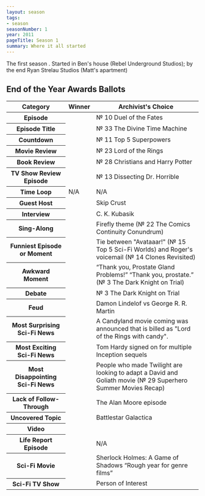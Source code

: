 ```yaml
---
layout: season
tags:
- season
seasonNumber: 1
year: 2011
pageTitle: Season 1
summary: Where it all started
---
```

The first season . Started in Ben's house (Rebel Underground Studios); by the end Ryan Strelau Studios (Matt's apartment)

<h2>End of the Year Awards Ballots</h2>
<table class="table is-striped is-narrow">
    <thead>
        <tr>
            <th>Category</th>
            <th>Winner</th>
            <th>Archivist's Choice</th>
        </tr>
    </thead>
    <tbody>
        <tr>
            <th>Episode</th>
            <td></td>
            <td>№ 10 Duel of the Fates</td>
        </tr>
        <tr>
            <th>Episode Title</th>
            <td></td>
            <td>№ 33 The Divine Time Machine</td>
        </tr>
        <tr>
            <th>Countdown</th>
            <td></td>
            <td>№ 11 Top 5 Superpowers</td>
        </tr>
        <tr>
            <th>Movie Review</th>
            <td></td>
            <td>№ 23 Lord of the Rings</td>
        </tr>
        <tr>
            <th>Book Review</th>
            <td></td>
            <td>№ 28 Christians and Harry Potter</td>
        </tr>
        <tr>
            <th>TV Show Review Episode</th>
            <td></td>
            <td>№ 13 Dissecting Dr. Horrible</td>
        </tr>
        <tr>
            <th>Time Loop</th>
            <td>N/A</td>
            <td>N/A</td>
        </tr>
        <tr>
            <th>Guest Host</th>
            <td></td>
            <td>Skip Crust</td>
        </tr>
        <tr>
            <th>Interview</th>
            <td></td>
            <td>C. K. Kubasik</td>
        </tr>
        <tr>
            <th>Sing-Along</th>
            <td></td>
            <td>Firefly theme (№ 22 The Comics Continuity Conundrum)</td>
        </tr>
        <tr>
            <th>Funniest Episode or Moment</th>
            <td></td>
            <td>Tie between "Avataaar!" (№ 15 Top 5 Sci-Fi Worlds) and Roger's voicemail (№ 14 Clones Revisited)</td>
        </tr>
        <tr>
            <th>Awkward Moment</th>
            <td></td>
            <td><q class="Ben inline">Thank you, Prostate Gland Problems!</q> <q class="matt inline">Thank you, prostate.</q> (№ 3 The Dark Knight on Trial)</td>
        </tr>
        <tr>
            <th>Debate</th>
            <td></td>
            <td>№ 3 The Dark Knight on Trial</td>
        </tr>
        <tr>
            <th>Feud</th>
            <td></td>
            <td>Damon Lindelof vs George R. R. Martin</td>
        </tr>
        <tr>
            <th>Most Surprising Sci-Fi News</th>
            <td></td>
            <td>A Candyland movie coming was announced that is billed as "Lord of the Rings with candy".</td>
        </tr>
        <tr>
            <th>Most Exciting Sci-Fi News</th>
            <td></td>
            <td>Tom Hardy signed on for multiple Inception sequels</td>
        </tr>
        <tr>
            <th>Most Disappointing Sci-Fi News</th>
            <td></td>
            <td>People who made Twilight are looking to adapt a David and Goliath movie (№ 29 Superhero Summer Movies Recap)</td>
        </tr>
        <tr>
            <th>Lack of Follow-Through</th>
            <td></td>
            <td>The Alan Moore episode</td>
        </tr>
        <tr>
            <th>Uncovered Topic</th>
            <td></td>
            <td>Battlestar Galactica</td>
        </tr>
        <tr>
            <th>Video</th>
            <td></td>
            <td></td>
        </tr>
        <tr>
            <th>Life Report Episode</th>
            <td></td>
            <td>N/A</td>
        </tr>
        <tr>
            <th>Sci-Fi Movie</th>
            <td></td>
            <td>Sherlock Holmes: A Game of Shadows <q class="archivist inline">Rough year for genre films</q></td>
        </tr>
        <tr>
            <th>Sci-Fi TV Show</th>
            <td></td>
            <td>Person of Interest</td>
        </tr>
    </tbody>
</table>